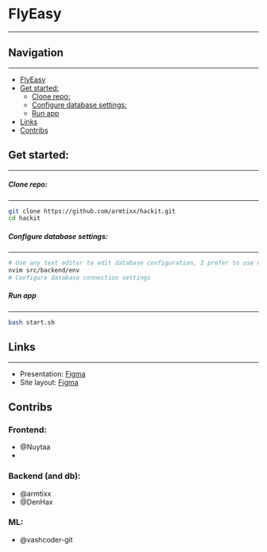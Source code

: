 # FlyEasy
----

## Navigation
----
<!--toc:start-->
- [FlyEasy](#flyeasy)
- [Get started:](#get-started)
    - [Clone repo:](#clone-repo)
    - [Configure database settings:](#configure-database-settings)
    - [Run app](#run-app)
- [Links](#links)
- [Contribs](#contribs)
<!--toc:end-->

## Get started:
----
##### Clone repo:
----
```sh
git clone https://github.com/armtixx/hackit.git
cd hackit
```

##### Configure database settings:
----
```sh
# Use any text editor to edit database configuration, I prefer to use neovim ;D
nvim src/backend/env
# Configure database connection settings
```

##### Run app
----
```sh
bash start.sh
```

## Links
----
- Presentation: [Figma](https://www.figma.com/design/I7f725ZBPJ9zelIRLEQ0zu/%D0%A5%D0%B0%D0%BA%D0%B0%D1%82%D0%BE%D0%BD-2024-!T?node-id=115-591&t=QkkzO4OC2cQsG2r8-1)
- Site layout: [Figma](https://www.figma.com/design/I7f725ZBPJ9zelIRLEQ0zu/%D0%A5%D0%B0%D0%BA%D0%B0%D1%82%D0%BE%D0%BD-2024-!T?node-id=124-2&t=QkkzO4OC2cQsG2r8-1)

## Contribs

### Frontend:
- @Nuytaa
- 
### Backend (and db):
- @armtixx
- @DenHax

### ML:
- @vashcoder-git 
